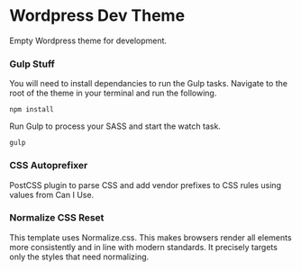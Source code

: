 # Wordpress Dev Theme

Empty Wordpress theme for development.

### Gulp Stuff

You will need to install dependancies to run the Gulp tasks. Navigate to the root of the theme in your terminal and run the following.

```
npm install
```

Run Gulp to process your SASS and start the watch task.

```
gulp
```

### CSS Autoprefixer

PostCSS plugin to parse CSS and add vendor prefixes to CSS rules using values from Can I Use.

### Normalize CSS Reset

This template uses Normalize.css. This makes browsers render all elements more consistently and in line with modern standards. It precisely targets only the styles that need normalizing.
